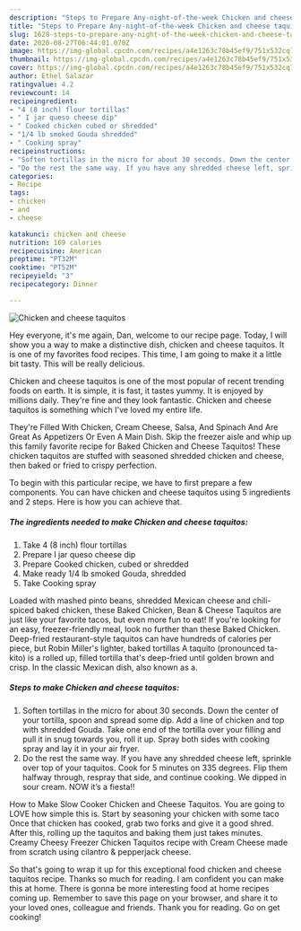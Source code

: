 ```yaml
---
description: "Steps to Prepare Any-night-of-the-week Chicken and cheese taquitos"
title: "Steps to Prepare Any-night-of-the-week Chicken and cheese taquitos"
slug: 1628-steps-to-prepare-any-night-of-the-week-chicken-and-cheese-taquitos
date: 2020-08-27T06:44:01.070Z
image: https://img-global.cpcdn.com/recipes/a4e1263c78b45ef9/751x532cq70/chicken-and-cheese-taquitos-recipe-main-photo.jpg
thumbnail: https://img-global.cpcdn.com/recipes/a4e1263c78b45ef9/751x532cq70/chicken-and-cheese-taquitos-recipe-main-photo.jpg
cover: https://img-global.cpcdn.com/recipes/a4e1263c78b45ef9/751x532cq70/chicken-and-cheese-taquitos-recipe-main-photo.jpg
author: Ethel Salazar
ratingvalue: 4.2
reviewcount: 14
recipeingredient:
- "4 (8 inch) flour tortillas"
- " I jar queso cheese dip"
- " Cooked chicken cubed or shredded"
- "1/4 lb smoked Gouda shredded"
- " Cooking spray"
recipeinstructions:
- "Soften tortillas in the micro for about 30 seconds. Down the center of your tortilla, spoon and spread some dip. Add a line of chicken and top with shredded Gouda. Take one end of the tortilla over your filling and pull it in snug towards you, roll it up. Spray both sides with cooking spray and lay it in your air fryer."
- "Do the rest the same way. If you have any shredded cheese left, sprinkle over top of your taquitos. Cook for 5 minutes on 335 degrees. Flip them halfway through, respray that side, and continue cooking. We dipped in sour cream. NOW it’s a fiesta!!"
categories:
- Recipe
tags:
- chicken
- and
- cheese

katakunci: chicken and cheese 
nutrition: 169 calories
recipecuisine: American
preptime: "PT32M"
cooktime: "PT52M"
recipeyield: "3"
recipecategory: Dinner

---
```



![Chicken and cheese taquitos](https://img-global.cpcdn.com/recipes/a4e1263c78b45ef9/751x532cq70/chicken-and-cheese-taquitos-recipe-main-photo.jpg)

Hey everyone, it's me again, Dan, welcome to our recipe page. Today, I will show you a way to make a distinctive dish, chicken and cheese taquitos. It is one of my favorites food recipes. This time, I am going to make it a little bit tasty. This will be really delicious.

Chicken and cheese taquitos is one of the most popular of recent trending foods on earth. It is simple, it is fast, it tastes yummy. It is enjoyed by millions daily. They're fine and they look fantastic. Chicken and cheese taquitos is something which I've loved my entire life.

They&#39;re Filled With Chicken, Cream Cheese, Salsa, And Spinach And Are Great As Appetizers Or Even A Main Dish. Skip the freezer aisle and whip up this family favorite recipe for Baked Chicken and Cheese Taquitos! These chicken taquitos are stuffed with seasoned shredded chicken and cheese, then baked or fried to crispy perfection.


To begin with this particular recipe, we have to first prepare a few components. You can have chicken and cheese taquitos using 5 ingredients and 2 steps. Here is how you can achieve that.

<!--inarticleads1-->

##### The ingredients needed to make Chicken and cheese taquitos:

1. Take 4 (8 inch) flour tortillas
1. Prepare  I jar queso cheese dip
1. Prepare  Cooked chicken, cubed or shredded
1. Make ready 1/4 lb smoked Gouda, shredded
1. Take  Cooking spray


Loaded with mashed pinto beans, shredded Mexican cheese and chili-spiced baked chicken, these Baked Chicken, Bean &amp; Cheese Taquitos are just like your favorite tacos, but even more fun to eat! If you&#39;re looking for an easy, freezer-friendly meal, look no further than these Baked Chicken. Deep-fried restaurant-style taquitos can have hundreds of calories per piece, but Robin Miller&#39;s lighter, baked tortillas A taquito (pronounced ta-kito) is a rolled up, filled tortilla that&#39;s deep-fried until golden brown and crisp. In the classic Mexican dish, also known as a. 

<!--inarticleads2-->

##### Steps to make Chicken and cheese taquitos:

1. Soften tortillas in the micro for about 30 seconds. Down the center of your tortilla, spoon and spread some dip. Add a line of chicken and top with shredded Gouda. Take one end of the tortilla over your filling and pull it in snug towards you, roll it up. Spray both sides with cooking spray and lay it in your air fryer.
1. Do the rest the same way. If you have any shredded cheese left, sprinkle over top of your taquitos. Cook for 5 minutes on 335 degrees. Flip them halfway through, respray that side, and continue cooking. We dipped in sour cream. NOW it’s a fiesta!!


How to Make Slow Cooker Chicken and Cheese Taquitos. You are going to LOVE how simple this is. Start by seasoning your chicken with some taco Once that chicken has cooked, grab two forks and give it a good shred. After this, rolling up the taquitos and baking them just takes minutes. Creamy Cheesy Freezer Chicken Taquitos recipe with Cream Cheese made from scratch using cilantro &amp; pepperjack cheese. 

So that's going to wrap it up for this exceptional food chicken and cheese taquitos recipe. Thanks so much for reading. I am confident you can make this at home. There is gonna be more interesting food at home recipes coming up. Remember to save this page on your browser, and share it to your loved ones, colleague and friends. Thank you for reading. Go on get cooking!
